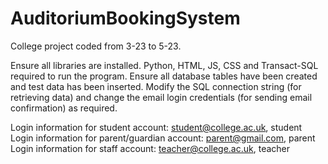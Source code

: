 # AuditoriumBookingSystem
College project coded from 3-23 to 5-23.

Ensure all libraries are installed.
Python, HTML, JS, CSS and Transact-SQL required to run the program.
Ensure all database tables have been created and test data has been inserted.
Modify the SQL connection string (for retrieving data) and change the email login credentials (for sending email confirmation) as required.

Login information for student account: student@college.ac.uk, student
Login information for parent/guardian account: parent@gmail.com, parent
Login information for staff account: teacher@college.ac.uk, teacher
